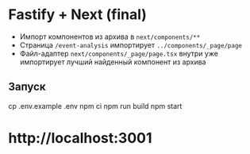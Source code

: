 # Fastify + Next (final)
- Импорт компонентов из архива в `next/components/**`
- Страница `/event-analysis` импортирует `../components/_page/page`
- Файл-адаптер `next/components/_page/page.tsx` внутри уже импортирует лучший найденный компонент из архива

## Запуск
cp .env.example .env
npm ci
npm run build
npm start
# http://localhost:3001
